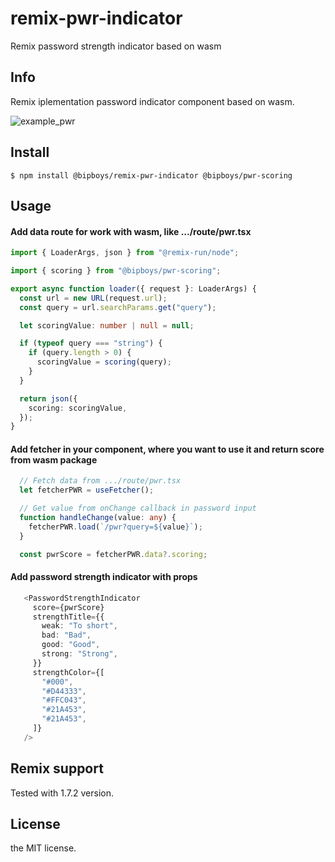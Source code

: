 # remix-pwr-indicator
Remix password strength indicator based on wasm

## Info
Remix iplementation password indicator component based on wasm.

![example_pwr](https://user-images.githubusercontent.com/17404342/196585249-0eeb5501-1aff-4feb-bf9d-dccfe3111566.jpg)

## Install
```
$ npm install @bipboys/remix-pwr-indicator @bipboys/pwr-scoring
```
## Usage

#### Add data route for work with wasm, like .../route/pwr.tsx
```ts
import { LoaderArgs, json } from "@remix-run/node";

import { scoring } from "@bipboys/pwr-scoring";

export async function loader({ request }: LoaderArgs) {
  const url = new URL(request.url);
  const query = url.searchParams.get("query");

  let scoringValue: number | null = null;

  if (typeof query === "string") {
    if (query.length > 0) {
      scoringValue = scoring(query);
    }
  }

  return json({
    scoring: scoringValue,
  });
}
```

#### Add fetcher in your component, where you want to use it and return score from wasm package
```ts
  // Fetch data from .../route/pwr.tsx
  let fetcherPWR = useFetcher();

  // Get value from onChange callback in password input 
  function handleChange(value: any) {
    fetcherPWR.load(`/pwr?query=${value}`);
  }

  const pwrScore = fetcherPWR.data?.scoring;
```

#### Add password strength indicator with props
```ts
   <PasswordStrengthIndicator
     score={pwrScore}
     strengthTitle={{
       weak: "To short",
       bad: "Bad",
       good: "Good",
       strong: "Strong",
     }}
     strengthColor={[
       "#000",
       "#D44333",
       "#FFC043",
       "#21A453",
       "#21A453",
     ]}
   />
```

## Remix support
Tested with 1.7.2 version.

## License
the MIT license.

